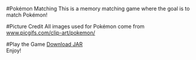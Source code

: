 #Pokémon Matching
This is a memory matching game where the goal is to match Pokémon!

#Picture Credit
All images used for Pokémon come from www.picgifs.com/clip-art/pokemon/

#Play the Game
[Download JAR](http://bit.ly/2a8SQpT)
<br>Enjoy!

